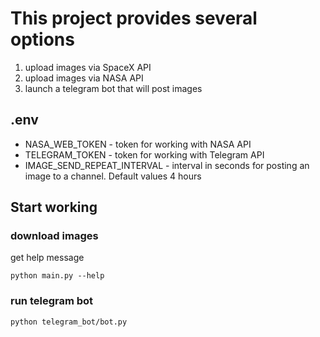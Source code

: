 # This project provides several options
1. upload images via SpaceX API
2. upload images via NASA API
3. launch a telegram bot that will post images

## .env
* NASA_WEB_TOKEN - token for working with NASA API
* TELEGRAM_TOKEN - token for working with Telegram API
* IMAGE_SEND_REPEAT_INTERVAL - interval in seconds for posting an image to a channel. Default values 4 hours

## Start working
### download images
get help message

``python main.py --help``

### run telegram bot
``python telegram_bot/bot.py``
